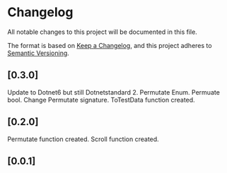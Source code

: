 ﻿# Changelog
All notable changes to this project will be documented in this file.

The format is based on [Keep a Changelog](https://keepachangelog.com/en/1.0.0/),
and this project adheres to [Semantic Versioning](https://semver.org/spec/v2.0.0.html).

## [0.3.0]
Update to Dotnet6 but still Dotnetstandard 2.
Permutate Enum.
Permuate bool.
Change Permutate signature.
ToTestData function created.

## [0.2.0]
Permutate function created.
Scroll function created.

## [0.0.1]